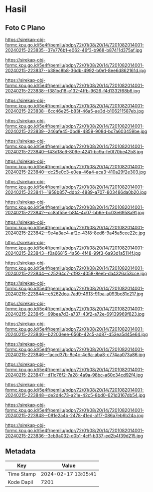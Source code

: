 # Hasil

## Foto C Plano

https://sirekap-obj-formc.kpu.go.id/5e4f/pemilu/pdpr/72/01/08/20/14/7201082014001-20240215-223835--37e776b1-e062-46f3-b968-b87411d375af.jpg

https://sirekap-obj-formc.kpu.go.id/5e4f/pemilu/pdpr/72/01/08/20/14/7201082014001-20240215-223837--b38ec8b8-36db-4992-b0e1-8ee6d862161d.jpg

https://sirekap-obj-formc.kpu.go.id/5e4f/pemilu/pdpr/72/01/08/20/14/7201082014001-20240215-223838--f381bd18-e132-4ffb-9626-f4d1332f68b6.jpg

https://sirekap-obj-formc.kpu.go.id/5e4f/pemilu/pdpr/72/01/08/20/14/7201082014001-20240215-223838--6cc46e25-b83f-46a5-ae3d-b106211587eb.jpg

https://sirekap-obj-formc.kpu.go.id/5e4f/pemilu/pdpr/72/01/08/20/14/7201082014001-20240215-223839--246afe45-0bd8-4859-908d-bc7a603459be.jpg

https://sirekap-obj-formc.kpu.go.id/5e4f/pemilu/pdpr/72/01/08/20/14/7201082014001-20240215-223840--f43d18c6-809e-4241-bc9a-fe0f70be42b8.jpg

https://sirekap-obj-formc.kpu.go.id/5e4f/pemilu/pdpr/72/01/08/20/14/7201082014001-20240215-223840--dc25e0c3-e0ea-46a4-aca3-410a29f2e303.jpg

https://sirekap-obj-formc.kpu.go.id/5e4f/pemilu/pdpr/72/01/08/20/14/7201082014001-20240215-223841--1958b857-ddb2-4889-a707-803486da0b20.jpg

https://sirekap-obj-formc.kpu.go.id/5e4f/pemilu/pdpr/72/01/08/20/14/7201082014001-20240215-223842--cc8af55e-b8f4-4c07-bb6e-bc03e6958a91.jpg

https://sirekap-obj-formc.kpu.go.id/5e4f/pemilu/pdpr/72/01/08/20/14/7201082014001-20240215-223842--9e4a3ac4-af2c-43f8-8ed6-9a45a5cee22c.jpg

https://sirekap-obj-formc.kpu.go.id/5e4f/pemilu/pdpr/72/01/08/20/14/7201082014001-20240215-223843--f0a66815-4a56-4f48-99f3-6a93d1a5114f.jpg

https://sirekap-obj-formc.kpu.go.id/5e4f/pemilu/pdpr/72/01/08/20/14/7201082014001-20240215-223844--c25264c7-df93-4058-8eeb-da4326a53cce.jpg

https://sirekap-obj-formc.kpu.go.id/5e4f/pemilu/pdpr/72/01/08/20/14/7201082014001-20240215-223844--e5262dca-7ad9-4913-91ba-a093bc81e217.jpg

https://sirekap-obj-formc.kpu.go.id/5e4f/pemilu/pdpr/72/01/08/20/14/7201082014001-20240215-223845--99bea7d3-a737-43f2-a72e-69139969f823.jpg

https://sirekap-obj-formc.kpu.go.id/5e4f/pemilu/pdpr/72/01/08/20/14/7201082014001-20240215-223846--b2203eee-656b-42c5-ad87-d53ea5d45e64.jpg

https://sirekap-obj-formc.kpu.go.id/5e4f/pemilu/pdpr/72/01/08/20/14/7201082014001-20240215-223846--1accd37b-8c4c-4c6a-aba8-c774aa073a86.jpg

https://sirekap-obj-formc.kpu.go.id/5e4f/pemilu/pdpr/72/01/08/20/14/7201082014001-20240215-223847--d11c76f2-7a28-4a9a-98bc-a60c34cd92f4.jpg

https://sirekap-obj-formc.kpu.go.id/5e4f/pemilu/pdpr/72/01/08/20/14/7201082014001-20240215-223848--de2d4c73-a21e-42c5-8bd0-621d3167db54.jpg

https://sirekap-obj-formc.kpu.go.id/5e4f/pemilu/pdpr/72/01/08/20/14/7201082014001-20240215-223848--081e2a4b-2478-41ed-a1f7-086a7eb6b24a.jpg

https://sirekap-obj-formc.kpu.go.id/5e4f/pemilu/pdpr/72/01/08/20/14/7201082014001-20240215-223836--3cb9a032-d0b1-4cff-b337-ed2b4f39d215.jpg


## Metadata

| Key        | Value               |
| ---------- | ------------------- |
| Time Stamp | 2024-02-17 13:05:41 |
| Kode Dapil | 7201                |



